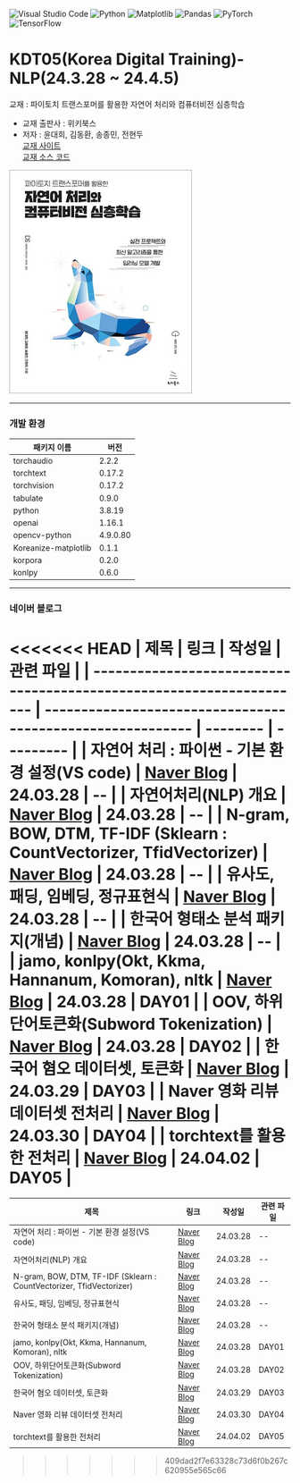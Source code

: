 ![Visual Studio Code](https://img.shields.io/badge/Visual%20Studio%20Code-0078d7.svg?style=for-the-badge&logo=visual-studio-code&logoColor=white)
![Python](https://img.shields.io/badge/python-3670A0?style=for-the-badge&logo=python&logoColor=ffdd54)
![Matplotlib](https://img.shields.io/badge/Matplotlib-%23ffffff.svg?style=for-the-badge&logo=Matplotlib&logoColor=black)
![Pandas](https://img.shields.io/badge/pandas-%23150458.svg?style=for-the-badge&logo=pandas&logoColor=white)
![PyTorch](https://img.shields.io/badge/PyTorch-%23EE4C2C.svg?style=for-the-badge&logo=PyTorch&logoColor=white)
![TensorFlow](https://img.shields.io/badge/TensorFlow-%23FF6F00.svg?style=for-the-badge&logo=TensorFlow&logoColor=white)

# KDT05(Korea Digital Training)- NLP(24.3.28 ~ 24.4.5)

교재 : 파이토치 트랜스포머를 활용한 자연어 처리와 컴퓨터비전 심층학습

- 교재 출판사 : 위키북스
- 저자 : 윤대희, 김동환, 송종민, 전현두  
  [교재 사이트](https://wikibook.co.kr/pytorchtrf/)  
   [교재 소스 코드](https://github.com/wikibook/pytorchtrf)

![alt text](image.png)

<hr/>

### 개발 환경

| 패키지 이름          | 버전     |
| -------------------- | -------- |
| torchaudio           | 2.2.2    |
| torchtext            | 0.17.2   |
| torchvision          | 0.17.2   |
| tabulate             | 0.9.0    |
| python               | 3.8.19   |
| openai               | 1.16.1   |
| opencv-python        | 4.9.0.80 |
| Koreanize-matplotlib | 0.1.1    |
| korpora              | 0.2.0    |
| konlpy               | 0.6.0    |

<hr/>

### 네이버 블로그

<<<<<<< HEAD
| 제목                                                                 | 링크                                                       | 작성일   | 관련 파일 |
| -------------------------------------------------------------------- | ---------------------------------------------------------- | -------- | --------- |
| 자연어 처리 : 파이썬 - 기본 환경 설정(VS code)                       | [Naver Blog](https://blog.naver.com/mathnoah/223398111745) | 24.03.28 | --        |
| 자연어처리(NLP) 개요                                                 | [Naver Blog](https://blog.naver.com/mathnoah/223398111745) | 24.03.28 | --        |
| N-gram, BOW, DTM, TF-IDF (Sklearn : CountVectorizer, TfidVectorizer) | [Naver Blog](https://blog.naver.com/mathnoah/223398344211) | 24.03.28 | --        |
| 유사도, 패딩, 임베딩, 정규표현식                                     | [Naver Blog](https://blog.naver.com/mathnoah/223398367773) | 24.03.28 | --        |
| 한국어 형태소 분석 패키지(개념)                                      | [Naver Blog](https://blog.naver.com/mathnoah/223398378833) | 24.03.28 | --        |
| jamo, konlpy(Okt, Kkma, Hannanum, Komoran), nltk                     | [Naver Blog](https://blog.naver.com/mathnoah/223398460373) | 24.03.28 | DAY01     |
| OOV, 하위단어토큰화(Subword Tokenization)                            | [Naver Blog](https://blog.naver.com/mathnoah/223398475874) | 24.03.28 | DAY02     |
| 한국어 혐오 데이터셋, 토큰화                                         | [Naver Blog](https://blog.naver.com/mathnoah/223399066549) | 24.03.29 | DAY03     |
| Naver 영화 리뷰 데이터셋 전처리                                      | [Naver Blog](https://blog.naver.com/mathnoah/223400102971) | 24.03.30 | DAY04     |
| torchtext를 활용한 전처리                                            | [Naver Blog](https://blog.naver.com/mathnoah/223402950582) | 24.04.02 | DAY05     |
=======
| 제목                                                                 | 링크           | 작성일   | 관련 파일 |
| -------------------------------------------------------------------- | -------------- | -------- | --------- |
| 자연어 처리 : 파이썬 - 기본 환경 설정(VS code)                       | [Naver Blog]() | 24.03.28 | --        |
| 자연어처리(NLP) 개요                                                 | [Naver Blog]() | 24.03.28 | --        |
| N-gram, BOW, DTM, TF-IDF (Sklearn : CountVectorizer, TfidVectorizer) | [Naver Blog]() | 24.03.28 | --        |
| 유사도, 패딩, 임베딩, 정규표현식                                     | [Naver Blog]() | 24.03.28 | --        |
| 한국어 형태소 분석 패키지(개념)                                      | [Naver Blog]() | 24.03.28 | --        |
| jamo, konlpy(Okt, Kkma, Hannanum, Komoran), nltk                     | [Naver Blog]() | 24.03.28 | DAY01     |
| OOV, 하위단어토큰화(Subword Tokenization)                            | [Naver Blog]() | 24.03.28 | DAY02     |
| 한국어 혐오 데이터셋, 토큰화                                         | [Naver Blog]() | 24.03.29 | DAY03     |
| Naver 영화 리뷰 데이터셋 전처리                                      | [Naver Blog]() | 24.03.30 | DAY04     |
| torchtext를 활용한 전처리                                            | [Naver Blog]() | 24.04.02 | DAY05     |
>>>>>>> 409dad2f7e63328c73d6f0b267c620955e565c66
